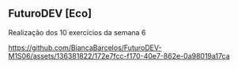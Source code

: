 ## FuturoDEV [Eco]

Realização dos 10 exercícios da semana 6



https://github.com/BiancaBarcelos/FuturoDEV-M1S06/assets/136381822/172e7fcc-f170-40e7-862e-0a98019a17ca

